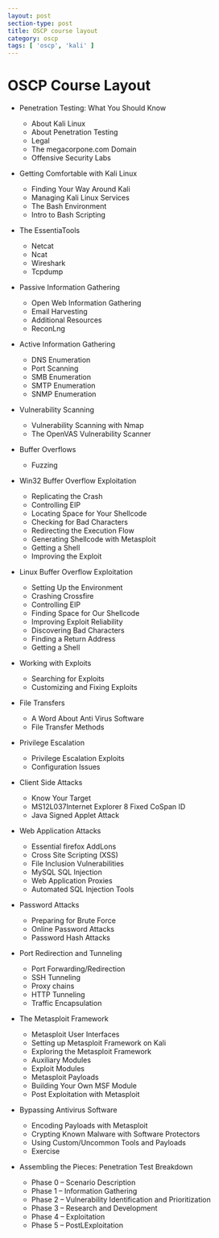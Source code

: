 ```yaml
---
layout: post
section-type: post
title: OSCP course layout
category: oscp
tags: [ 'oscp', 'kali' ]
---
```

# OSCP Course Layout

- Penetration Testing: What You Should Know
  - About Kali Linux
  - About Penetration Testing
  - Legal
  - The megacorpone.com Domain
  - Offensive Security Labs

- Getting Comfortable with Kali Linux
  - Finding Your Way Around Kali
  - Managing Kali Linux Services
  - The Bash Environment
  - Intro to Bash Scripting

- The EssentiaTools
  - Netcat
  - Ncat
  - Wireshark
  - Tcpdump

- Passive Information Gathering
  - Open Web Information Gathering
  - Email Harvesting
  - Additional Resources
  - ReconLng

- Active Information Gathering
  - DNS Enumeration
  - Port Scanning
  - SMB Enumeration
  - SMTP Enumeration
  - SNMP Enumeration

- Vulnerability Scanning
  - Vulnerability Scanning with Nmap
  - The OpenVAS Vulnerability Scanner

- Buffer Overflows
  - Fuzzing

- Win32 Buffer Overflow Exploitation
  - Replicating the Crash
  - Controlling EIP
  - Locating Space for Your Shellcode
  - Checking for Bad Characters
  - Redirecting the Execution Flow
  - Generating Shellcode with Metasploit
  - Getting a Shell
  - Improving the Exploit

- Linux Buffer Overflow Exploitation
  - Setting Up the Environment
  - Crashing Crossfire
  - Controlling EIP
  - Finding Space for Our Shellcode
  - Improving Exploit Reliability
  - Discovering Bad Characters
  - Finding a Return Address
  - Getting a Shell

- Working with Exploits
  - Searching for Exploits
  - Customizing and Fixing Exploits

- File Transfers
  - A Word About Anti Virus Software
  - File Transfer Methods

- Privilege Escalation
  - Privilege Escalation Exploits
  - Configuration Issues

- Client Side Attacks
  - Know Your Target
  - MS12L037Internet Explorer 8 Fixed CoSpan ID
  - Java Signed Applet Attack

- Web Application Attacks
  - Essential firefox AddLons
  - Cross Site Scripting (XSS)
  - File Inclusion Vulnerabilities
  - MySQL SQL Injection
  - Web Application Proxies
  - Automated SQL Injection Tools

- Password Attacks
  - Preparing for Brute Force
  - Online Password Attacks
  - Password Hash Attacks

- Port Redirection and Tunneling
  - Port Forwarding/Redirection
  - SSH Tunneling
  - Proxy chains
  - HTTP Tunneling
  - Traffic Encapsulation

- The Metasploit Framework
  - Metasploit User Interfaces
  - Setting up Metasploit Framework on Kali
  - Exploring the Metasploit Framework
  - Auxiliary Modules
  - Exploit Modules
  - Metasploit Payloads
  - Building Your Own MSF Module
  - Post Exploitation with Metasploit

- Bypassing Antivirus Software
  - Encoding Payloads with Metasploit
  - Crypting Known Malware with Software Protectors
  - Using Custom/Uncommon Tools and Payloads
  - Exercise

- Assembling the Pieces: Penetration Test Breakdown
  - Phase 0 – Scenario Description
  - Phase 1 – Information Gathering
  - Phase 2 – Vulnerability Identification and Prioritization
  - Phase 3 – Research and Development
  - Phase 4 – Exploitation
  - Phase 5 – PostLExploitation
